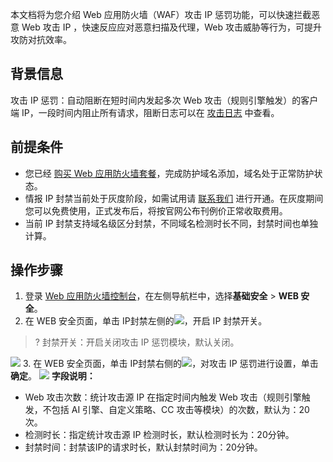 本文档将为您介绍 Web 应用防火墙（WAF）攻击 IP 惩罚功能，可以快速拦截恶意 Web 攻击 IP ，快速反应应对恶意扫描及代理，Web 攻击威胁等行为，可提升攻防对抗效率。

## 背景信息
攻击 IP 惩罚：自动阻断在短时间内发起多次 Web 攻击（规则引擎触发）的客户端 IP，一段时间内阻止所有请求，阻断日志可以在 [攻击日志](https://cloud.tencent.com/document/product/627/50995) 中查看。

## 前提条件
- 您已经 [购买 Web 应用防火墙套餐](https://buy.cloud.tencent.com/buy/waf)，完成防护域名添加，域名处于正常防护状态。
- 情报 IP 封禁当前处于灰度阶段，如需试用请 [联系我们](https://cloud.tencent.com/act/event/connect-service) 进行开通。在灰度期间您可以免费使用，正式发布后，将按官网公布刊例价正常收取费用。
- 当前 IP 封禁支持域名级区分封禁，不同域名检测时长不同，封禁时间也单独计算。

## 操作步骤
1. 登录 [Web 应用防火墙控制台](https://console.cloud.tencent.com/guanjia)，在左侧导航栏中，选择**基础安全** > **WEB 安全**。
2. 在 WEB 安全页面，单击 IP封禁左侧的![](https://qcloudimg.tencent-cloud.cn/raw/08734b1e9842d5856880e145b4e10e61.png)，开启 IP 封禁开关。
>? 封禁开关：开启关闭攻击 IP 惩罚模块，默认关闭。
>
![](https://qcloudimg.tencent-cloud.cn/raw/400b89d5126fde55ecb86a209ee5dd0f.png)
3. 在 WEB 安全页面，单击 IP封禁右侧的![](https://qcloudimg.tencent-cloud.cn/raw/713476d527e22308e1774364cdec868d.png)，对攻击 IP 惩罚进行设置，单击**确定**。
![](https://qcloudimg.tencent-cloud.cn/raw/17a0bed9655b59c4eabadd1c02800960.png)
**字段说明：**
 - Web 攻击次数：统计攻击源 IP 在指定时间内触发 Web 攻击（规则引擎触发，不包括 AI 引擎、自定义策略、CC 攻击等模块）的次数，默认为：20次。
 - 检测时长：指定统计攻击源 IP 检测时长，默认检测时长为：20分钟。
 - 封禁时间：封禁该IP的请求时长，默认封禁时间为：20分钟。
 
